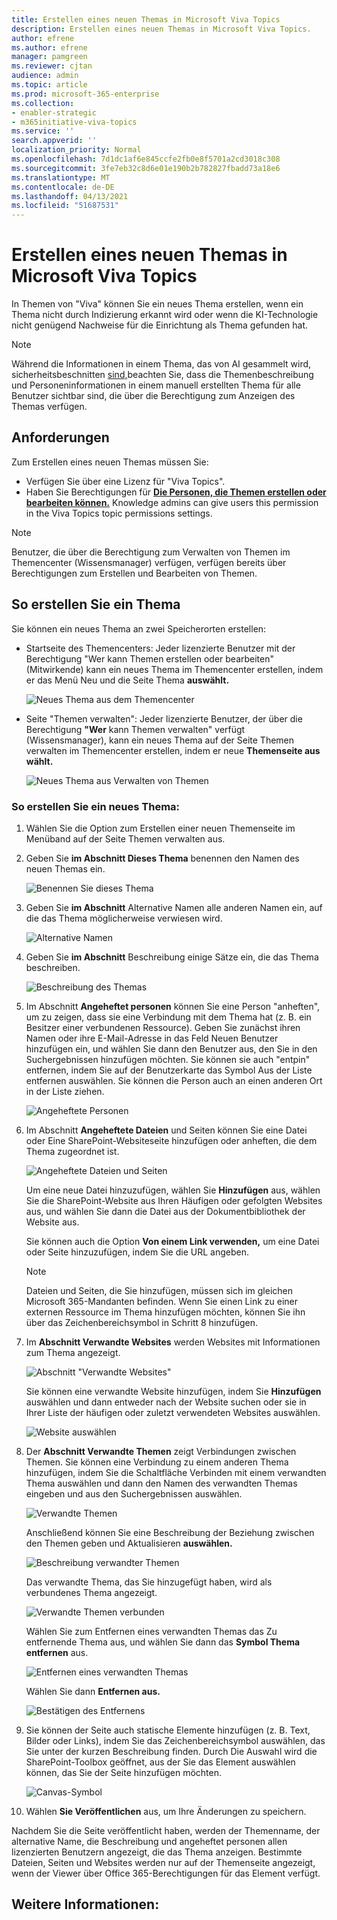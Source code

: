 ```yaml
---
title: Erstellen eines neuen Themas in Microsoft Viva Topics
description: Erstellen eines neuen Themas in Microsoft Viva Topics.
author: efrene
ms.author: efrene
manager: pamgreen
ms.reviewer: cjtan
audience: admin
ms.topic: article
ms.prod: microsoft-365-enterprise
ms.collection:
- enabler-strategic
- m365initiative-viva-topics
ms.service: ''
search.appverid: ''
localization_priority: Normal
ms.openlocfilehash: 7d1dc1af6e845ccfe2fb0e8f5701a2cd3018c308
ms.sourcegitcommit: 3fe7eb32c8d6e01e190b2b782827fbadd73a18e6
ms.translationtype: MT
ms.contentlocale: de-DE
ms.lasthandoff: 04/13/2021
ms.locfileid: "51687531"
---
```

# <a name="create-a-new-topic-in-microsoft-viva-topics"></a>Erstellen eines neuen Themas in Microsoft Viva Topics

In Themen von "Viva" können Sie ein neues Thema erstellen, wenn ein Thema nicht durch Indizierung erkannt wird oder wenn die KI-Technologie nicht genügend Nachweise für die Einrichtung als Thema gefunden hat.

> [!Note] 
> Während die Informationen in einem Thema, das von AI gesammelt wird, sicherheitsbeschnitten [sind,](topic-experiences-security-trimming.md)beachten Sie, dass die Themenbeschreibung und Personeninformationen in einem manuell erstellten Thema für alle Benutzer sichtbar sind, die über die Berechtigung zum Anzeigen des Themas verfügen. 


## <a name="requirements"></a>Anforderungen

Zum Erstellen eines neuen Themas müssen Sie:
- Verfügen Sie über eine Lizenz für "Viva Topics".
- Haben Sie Berechtigungen für [**Die Personen, die Themen erstellen oder bearbeiten können.**](./topic-experiences-user-permissions.md) Knowledge admins can give users this permission in the Viva Topics topic permissions settings. 

> [!Note] 
> Benutzer, die über die Berechtigung zum Verwalten von Themen im Themencenter (Wissensmanager) verfügen, verfügen bereits über Berechtigungen zum Erstellen und Bearbeiten von Themen.

## <a name="to-create-a-topic"></a>So erstellen Sie ein Thema

Sie können ein neues Thema an zwei Speicherorten erstellen:

- Startseite des Themencenters: Jeder  lizenzierte Benutzer mit der Berechtigung "Wer kann Themen erstellen oder  bearbeiten" (Mitwirkende) kann ein neues Thema im Themencenter erstellen, indem er das Menü Neu und die Seite Thema **auswählt.** 

    ![Neues Thema aus dem Themencenter](../media/knowledge-management/new-topic.png)  

- Seite "Themen verwalten": Jeder lizenzierte Benutzer, der über die Berechtigung **"Wer** kann Themen verwalten" verfügt (Wissensmanager), kann ein neues Thema auf der Seite Themen verwalten im Themencenter erstellen, indem er neue **Themenseite aus wählt.** 

    ![Neues Thema aus Verwalten von Themen](../media/knowledge-management/new-topic-topic-center.png)  

### <a name="to-create-a-new-topic"></a>So erstellen Sie ein neues Thema:

1. Wählen Sie die Option zum Erstellen einer neuen Themenseite im Menüband auf der Seite Themen verwalten aus.

2.  Geben Sie **im Abschnitt Dieses Thema** benennen den Namen des neuen Themas ein.

    ![Benennen Sie dieses Thema](../media/knowledge-management/k-new-topic-page.png)  

3. Geben Sie **im Abschnitt** Alternative Namen alle anderen Namen ein, auf die das Thema möglicherweise verwiesen wird. 

    ![Alternative Namen](../media/knowledge-management/alt-names.png)  

4. Geben Sie **im Abschnitt** Beschreibung einige Sätze ein, die das Thema beschreiben. 

    ![Beschreibung des Themas](../media/knowledge-management/description.png)

4. Im Abschnitt **Angeheftet personen** können Sie eine Person "anheften", um zu zeigen, dass sie eine Verbindung mit dem Thema hat (z. B. ein Besitzer einer verbundenen Ressource). Geben Sie zunächst ihren Namen oder  ihre E-Mail-Adresse in das Feld Neuen Benutzer hinzufügen ein, und wählen Sie dann den Benutzer aus, den Sie in den Suchergebnissen hinzufügen möchten. Sie können sie auch "entpin" entfernen, indem Sie auf der Benutzerkarte das Symbol Aus der Liste entfernen auswählen.  Sie können die Person auch an einen anderen Ort in der Liste ziehen.
 
    ![Angeheftete Personen](../media/knowledge-management/pinned-people.png)

5. Im Abschnitt **Angeheftete Dateien** und Seiten können Sie eine Datei oder Eine SharePoint-Websiteseite hinzufügen oder anheften, die dem Thema zugeordnet ist.

   ![Angeheftete Dateien und Seiten](../media/knowledge-management/pinned-files-and-pages.png)
 
    Um eine neue Datei hinzuzufügen, wählen Sie **Hinzufügen** aus, wählen Sie die SharePoint-Website aus Ihren Häufigen oder gefolgten Websites aus, und wählen Sie dann die Datei aus der Dokumentbibliothek der Website aus.

    Sie können auch die Option **Von einem Link verwenden,** um eine Datei oder Seite hinzuzufügen, indem Sie die URL angeben. 

    > [!Note] 
    > Dateien und Seiten, die Sie hinzufügen, müssen sich im gleichen Microsoft 365-Mandanten befinden. Wenn Sie einen Link zu einer externen Ressource im Thema hinzufügen möchten, können Sie ihn über das Zeichenbereichsymbol in Schritt 8 hinzufügen.


6.  Im **Abschnitt Verwandte Websites** werden Websites mit Informationen zum Thema angezeigt. 

    ![Abschnitt "Verwandte Websites"](../media/knowledge-management/related-sites.png)

    Sie können eine verwandte Website hinzufügen, indem Sie **Hinzufügen** auswählen und dann entweder nach der Website suchen oder sie in Ihrer Liste der häufigen oder zuletzt verwendeten Websites auswählen.
    
    ![Website auswählen](../media/knowledge-management/sites.png)

7. Der **Abschnitt Verwandte Themen** zeigt Verbindungen zwischen Themen. Sie können eine Verbindung zu einem  anderen Thema hinzufügen, indem Sie die Schaltfläche Verbinden mit einem verwandten Thema auswählen und dann den Namen des verwandten Themas eingeben und aus den Suchergebnissen auswählen. 

   ![Verwandte Themen](../media/knowledge-management/related-topic.png)  

    Anschließend können Sie eine Beschreibung der Beziehung zwischen den Themen geben und Aktualisieren **auswählen.**

   ![Beschreibung verwandter Themen](../media/knowledge-management/related-topics-update.png) 

   Das verwandte Thema, das Sie hinzugefügt haben, wird als verbundenes Thema angezeigt.

   ![Verwandte Themen verbunden](../media/knowledge-management/related-topics-final.png) 

   Wählen Sie zum Entfernen eines verwandten Themas das Zu entfernende Thema aus, und wählen Sie dann das **Symbol Thema entfernen** aus.
 
   ![Entfernen eines verwandten Themas](../media/knowledge-management/remove-related.png)  

   Wählen Sie dann **Entfernen aus.**

   ![Bestätigen des Entfernens](../media/knowledge-management/remove-related-confirm.png) 

8. Sie können der Seite auch statische Elemente hinzufügen (z. B. Text, Bilder oder Links), indem Sie das Zeichenbereichsymbol auswählen, das Sie unter der kurzen Beschreibung finden. Durch Die Auswahl wird die SharePoint-Toolbox geöffnet, aus der Sie das Element auswählen können, das Sie der Seite hinzufügen möchten.

   ![Canvas-Symbol](../media/knowledge-management/webpart-library.png) 

9. Wählen **Sie Veröffentlichen** aus, um Ihre Änderungen zu speichern. 

Nachdem Sie die Seite veröffentlicht haben, werden der Themenname, der alternative Name, die Beschreibung und angeheftet personen allen lizenzierten Benutzern angezeigt, die das Thema anzeigen. Bestimmte Dateien, Seiten und Websites werden nur auf der Themenseite angezeigt, wenn der Viewer über Office 365-Berechtigungen für das Element verfügt. 



## <a name="see-also"></a>Weitere Informationen:



